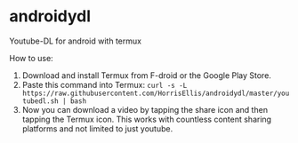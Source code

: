 # androidydl
Youtube-DL for android with termux

How to use:
1. Download and install Termux from F-droid or the Google Play Store.
2. Paste this command into Termux: ``curl -s -L https://raw.githubusercontent.com/HorrisEllis/androidydl/master/youtubedl.sh | bash``
3. Now you can download a video by tapping the share icon and then tapping the Termux icon. This works with countless content sharing platforms and not limited to just youtube.
